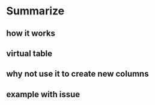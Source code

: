 # Summarize

## how it works

## virtual table

## why not use it to create new columns

## example with issue
